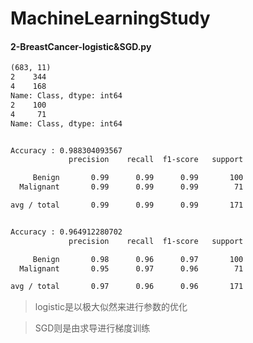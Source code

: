 # MachineLearningStudy

#### 2-BreastCancer-logistic&SGD.py
```txt
(683, 11)
2    344
4    168
Name: Class, dtype: int64
2    100
4     71
Name: Class, dtype: int64


Accuracy : 0.988304093567
             precision    recall  f1-score   support

     Benign       0.99      0.99      0.99       100
  Malignant       0.99      0.99      0.99        71

avg / total       0.99      0.99      0.99       171


Accuracy : 0.964912280702
             precision    recall  f1-score   support

     Benign       0.98      0.96      0.97       100
  Malignant       0.95      0.97      0.96        71

avg / total       0.97      0.96      0.96       171
```
>logistic是以极大似然来进行参数的优化

>SGD则是由求导进行梯度训练